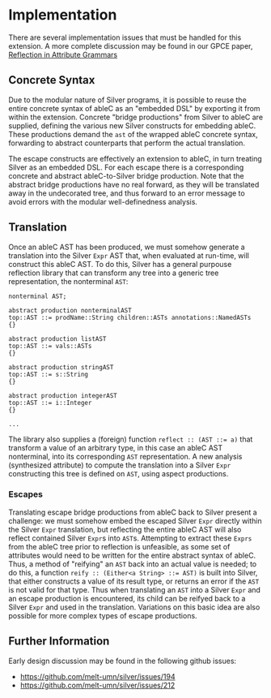 # Implementation
There are several implementation issues that must be handled for this extension.  A more complete discussion may be found in our GPCE paper, [Reflection in Attribute Grammars](https://www-users.cs.umn.edu/~evw/pubs/kramer19Agpce/index.html)

## Concrete Syntax
Due to the modular nature of Silver programs, it is possible to reuse the entire concrete syntax of ableC as an "embedded DSL" by exporting it from within the extension.  Concrete "bridge productions" from Silver to ableC are supplied, defining the various new Silver constructs for embedding ableC.  These productions demand the `ast` of the wrapped ableC concrete syntax, forwarding to abstract counterparts that perform the actual translation.  

The escape constructs are effectively an extension to ableC, in turn treating Silver as an embedded DSL.  For each escape there is a corresponding concrete and abstract ableC-to-Silver bridge production.  Note that the abstract bridge productions have no real forward, as they will be translated away in the undecorated tree, and thus forward to an error message to avoid errors with the modular well-definedness analysis.  

## Translation
Once an ableC AST has been produced, we must somehow generate a translation into the Silver `Expr` AST that, when evaluated at run-time, will construct this ableC AST.  To do this, Silver has a general purpouse reflection library that can transform any tree into a generic tree representation, the nonterminal `AST`: 

```
nonterminal AST;

abstract production nonterminalAST
top::AST ::= prodName::String children::ASTs annotations::NamedASTs
{}

abstract production listAST
top::AST ::= vals::ASTs
{}

abstract production stringAST
top::AST ::= s::String
{}

abstract production integerAST
top::AST ::= i::Integer
{}

...

```

The library also supplies a (foreign) function `reflect :: (AST ::= a)` that transform a value of an arbitrary type, in this case an ableC AST nonterminal, into its corresponding `AST` representation.  A new analysis (synthesized attribute) to compute the translation into a Silver `Expr` constructing this tree is defined on `AST`, using aspect productions.  

### Escapes
Translating escape bridge productions from ableC back to Silver present a challenge: we must somehow embed the escaped Silver `Expr` directly within the Silver `Expr` translation, but reflecting the entire ableC AST will also reflect contained Silver `Expr`s into `AST`s.  Attempting to extract these `Exprs` from the ableC tree prior to reflection is unfeasible, as some set of attributes would need to be written for the entire abstract syntax of ableC.  Thus, a method of "reifying" an `AST` back into an actual value is needed; to do this, a function `reify :: (Either<a String> ::= AST)` is built into Silver, that either constructs a value of its result type, or returns an error if the `AST` is not valid for that type.  Thus when translating an `AST` into a Silver `Expr` and an escape production is encountered, its child can be reifyed back to a Silver `Expr` and used in the translation.  Variations on this basic idea are also possible for more complex types of escape productions.  

## Further Information
Early design discussion may be found in the following github issues:
* https://github.com/melt-umn/silver/issues/194
* https://github.com/melt-umn/silver/issues/212

